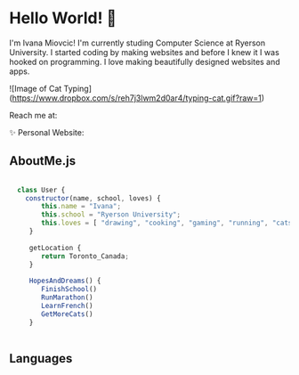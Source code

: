 # Hello World! 👋


I'm Ivana Miovcic! I'm currently studing Computer Science at Ryerson University. I started coding by making websites and before I knew it I was hooked on programming. I love making beautifully designed websites and apps.

![Image of Cat Typing] (https://www.dropbox.com/s/reh7j3lwm2d0ar4/typing-cat.gif?raw=1)


Reach me at: 

:sparkles: Personal Website: 

## AboutMe.js

```javascript
  
  class User {
    constructor(name, school, loves) {
        this.name = "Ivana";
        this.school = "Ryerson University";
        this.loves = [ "drawing", "cooking", "gaming", "running", "cats" ];
     }
     
     getLocation {
        return Toronto_Canada;
     }
     
     HopesAndDreams() {
        FinishSchool()
        RunMarathon()
        LearnFrench()
        GetMoreCats()
     }                                
  
```

## Languages 

